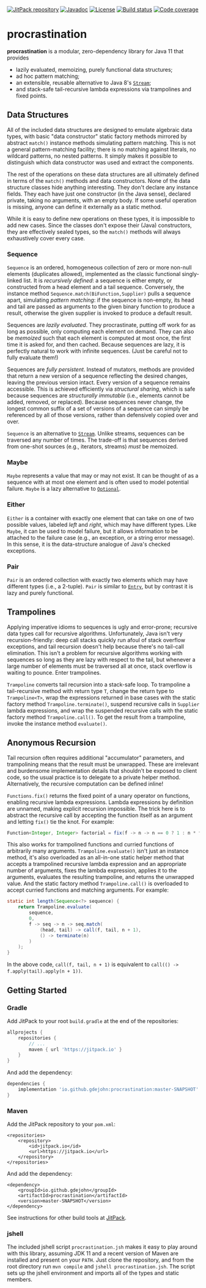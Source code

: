 [![JitPack repository](https://jitpack.io/v/io.github.gdejohn/procrastination.svg)](https://jitpack.io/#io.github.gdejohn/procrastination)
[![Javadoc](https://img.shields.io/badge/javadoc-SNAPSHOT-brightgreen.svg)](https://jitpack.io/io/github/gdejohn/procrastination/master-SNAPSHOT/javadoc/)
[![License](https://img.shields.io/github/license/gdejohn/procrastination.svg)](https://opensource.org/licenses/Apache-2.0)
[![Build status](https://travis-ci.com/gdejohn/procrastination.svg?branch=master)](https://travis-ci.com/gdejohn/procrastination)
[![Code coverage](https://img.shields.io/codecov/c/github/gdejohn/procrastination.svg)](https://codecov.io/gh/gdejohn/procrastination)

# procrastination

**procrastination** is a modular, zero-dependency library for Java 11 that provides
* lazily evaluated, memoizing, purely functional data structures;
* ad hoc pattern matching;
* an extensible, reusable alternative to Java 8's
[`Stream`](https://docs.oracle.com/en/java/javase/11/docs/api/java.base/java/util/stream/Stream.html);
* and stack-safe tail-recursive lambda expressions via trampolines and fixed points.

## Data Structures

All of the included data structures are designed to emulate algebraic data types, with basic "data constructor" static
factory methods mirrored by abstract `match()` instance methods simulating pattern matching. This is not a general
pattern-matching facility; there is no matching against literals, no wildcard patterns, no nested patterns. It simply
makes it possible to distinguish which data constructor was used and extract the components.

The rest of the operations on these data structures are all ultimately defined in terms of the `match()` methods and
data constructors. None of the data structure classes hide anything interesting. They don't declare any instance
fields. They each have just one constructor (in the Java sense), declared private, taking no arguments, with an empty
body. If some useful operation is missing, anyone can define it externally as a static method.

While it is easy to define new operations on these types, it is impossible to add new cases. Since the classes don't
expose their (Java) constructors, they are effectively sealed types, so the `match()` methods will always exhaustively
cover every case.

### Sequence

`Sequence` is an ordered, homogeneous collection of zero or more non-null elements (duplicates allowed), implemented as
the classic functional singly-linked list. It is *recursively defined*: a sequence is either empty, or constructed from
a head element and a tail sequence. Conversely, the instance method `Sequence.match(BiFunction,Supplier)` pulls a
sequence apart, simulating *pattern matching*: if the sequence is non-empty, its head and tail are passed as arguments
to the given binary function to produce a result, otherwise the given supplier is invoked to produce a default result.

Sequences are *lazily evaluated*. They procrastinate, putting off work for as long as possible, only computing each
element on demand. They can also be *memoized* such that each element is computed at most once, the first time it is
asked for, and then cached. Because sequences are lazy, it is perfectly natural to work with infinite sequences. (Just
be careful not to fully evaluate them!)

Sequences are *fully persistent*. Instead of mutators, methods are provided that return a new version of a sequence
reflecting the desired changes, leaving the previous version intact. Every version of a sequence remains accessible.
This is achieved efficiently via *structural sharing*, which is safe because sequences are *structurally immutable*
(i.e., elements cannot be added, removed, or replaced). Because sequences never change, the longest common suffix of a
set of versions of a sequence can simply be referenced by all of those versions, rather than defensively copied over
and over.

`Sequence` is an alternative to
[`Stream`](https://docs.oracle.com/en/java/javase/11/docs/api/java.base/java/util/stream/Stream.html). Unlike streams,
sequences can be traversed any number of times. The trade-off is that sequences derived from one-shot sources (e.g.,
iterators, streams) *must* be memoized.

### Maybe

`Maybe` represents a value that may or may not exist. It can be thought of as a sequence with at most one element and
is often used to model potential failure. `Maybe` is a lazy alternative to
[`Optional`](https://docs.oracle.com/en/java/javase/11/docs/api/java.base/java/util/Optional.html).

### Either

`Either` is a container with exactly one element that can take on one of two possible values, labeled *left* and
*right*, which may have different types. Like `Maybe`, it can be used to model failure, but it allows information to be
attached to the failure case (e.g., an exception, or a string error message). In this sense, it is the data-structure
analogue of Java's checked exceptions.

### Pair

`Pair` is an ordered collection with exactly two elements which may have different types (i.e., a 2-tuple). `Pair` is
similar to [`Entry`](https://docs.oracle.com/en/java/javase/11/docs/api/java.base/java/util/Map.Entry.html), but by
contrast it is lazy and purely functional.

## Trampolines

Applying imperative idioms to sequences is ugly and error-prone; recursive data types call for recursive algorithms.
Unfortunately, Java isn't very recursion-friendly: deep call stacks quickly run afoul of stack overflow exceptions, and
tail recursion doesn't help because there's no tail-call elimination. This isn't a problem for recursive algorithms
working with sequences so long as they are lazy with respect to the tail, but whenever a large number of elements
must be traversed all at once, stack overflow is waiting to pounce. Enter trampolines.

`Trampoline` converts tail recursion into a stack-safe loop. To trampoline a tail-recursive method with return type
`T`, change the return type to `Trampoline<T>`, wrap the expressions returned in base cases with the static factory
method `Trampoline.terminate()`, suspend recursive calls in `Supplier` lambda expressions, and wrap the suspended
recursive calls with the static factory method `Trampoline.call()`. To get the result from a trampoline, invoke the
instance method `evaluate()`.

## Anonymous Recursion

Tail recursion often requires additional "accumulator" parameters, and trampolining means that the result must be
unwrapped. These are irrelevant and burdensome implementation details that shouldn't be exposed to client code, so the
usual practice is to delegate to a private helper method. Alternatively, the recursive computation can be defined
inline!

`Functions.fix()` returns the fixed point of a unary operator on functions, enabling recursive lambda expressions.
Lambda expressions by definition are unnamed, making explicit recursion impossible. The trick here is to abstract the
recursive call by accepting the function itself as an argument and letting `fix()` tie the knot. For example:

```java
Function<Integer, Integer> factorial = fix(f -> n -> n == 0 ? 1 : n * f.apply(n - 1));
```

This also works for trampolined functions and curried functions of arbitrarily many arguments. `Trampoline.evaluate()`
isn't just an instance method, it's also overloaded as an all-in-one static helper method that accepts a trampolined
recursive lambda expression and an appropriate number of arguments, fixes the lambda expression, applies it to the
arguments, evaluates the resulting trampoline, and returns the unwrapped value. And the static factory method
`Trampoline.call()` is overloaded to accept curried functions and matching arguments. For example:

```java
static int length(Sequence<?> sequence) {
    return Trampoline.evaluate(
        sequence,
        0,
        f -> seq -> n -> seq.match(
            (head, tail) -> call(f, tail, n + 1),
            () -> terminate(n)
        )
    );
}
```

In the above code, `call(f, tail, n + 1)` is equivalent to `call(() -> f.apply(tail).apply(n + 1))`.

## Getting Started

### Gradle

Add JitPack to your root `build.gradle` at the end of the repositories:

```gradle
allprojects {
    repositories {
        // ...
        maven { url 'https://jitpack.io' }
    }
}
```

And add the dependency:

```gradle
dependencies {
    implementation 'io.github.gdejohn:procrastination:master-SNAPSHOT'
}
```

### Maven

Add the JitPack repository to your `pom.xml`:

```maven-pom
<repositories>
    <repository>
        <id>jitpack.io</id>
        <url>https://jitpack.io</url>
    </repository>
</repositories>
```

And add the dependency:

```maven-pom
<dependency>
    <groupId>io.github.gdejohn</groupId>
    <artifactId>procrastination</artifactId>
    <version>master-SNAPSHOT</version>
</dependency>
```

See instructions for other build tools at [JitPack](https://jitpack.io/#io.github.gdejohn/procrastination).

### jshell

The included jshell script `procrastination.jsh` makes it easy to play around with this library, assuming JDK 11 and a
recent version of Maven are installed and present on your `PATH`. Just clone the repository, and from the root
directory run `mvn compile` and `jshell procrastination.jsh`. The script sets up the jshell environment and imports all
of the types and static members.
